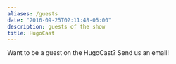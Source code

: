 ```yaml
---
aliases: /guests
date: "2016-09-25T02:11:48-05:00"
description: guests of the show
title: HugoCast
---
```


Want to be a guest on the HugoCast? Send us an email!
